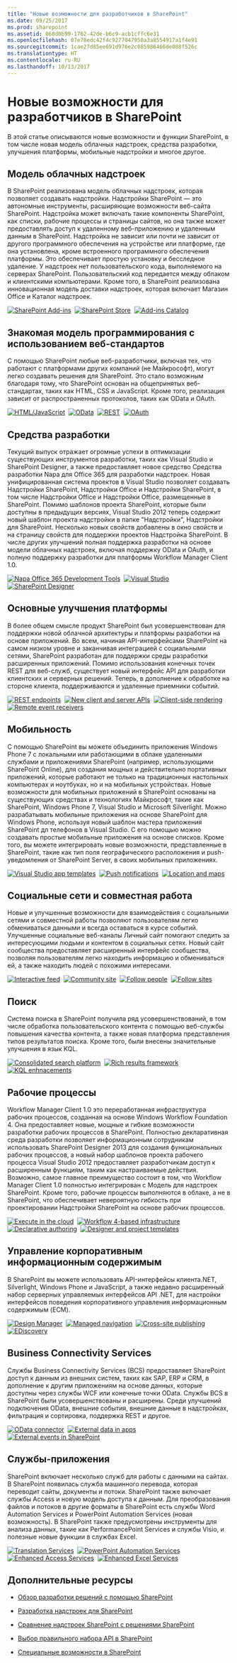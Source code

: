 ```yaml
---
title: "Новые возможности для разработчиков в SharePoint"
ms.date: 09/25/2017
ms.prod: sharepoint
ms.assetid: 068d0b99-1762-42de-b6c9-acb1cffc6e31
ms.openlocfilehash: 07e78edc42f4c9277047950a3a8554917a1f4e91
ms.sourcegitcommit: 1cae27d85ee691d976e2c085986466de088f526c
ms.translationtype: HT
ms.contentlocale: ru-RU
ms.lasthandoff: 10/13/2017
---
```

# <a name="whats-new-for-developers-in-sharepoint"></a>Новые возможности для разработчиков в SharePoint
В этой статье описываются новые возможности и функции SharePoint, в том числе новая модель облачных надстроек, средства разработки, улучшения платформы, мобильные надстройки и многое другое.
## <a name="cloud-add-in-model"></a>Модель облачных надстроек
<a name="bmSpApps"> </a>

В SharePoint реализована модель облачных надстроек, которая позволяет создавать надстройки. Надстройки SharePoint — это автономные инструменты, расширяющие возможности веб-сайта SharePoint. Надстройка может включать такие компоненты SharePoint, как списки, рабочие процессы и страницы сайтов, но она также может предоставлять доступ к удаленному веб-приложению и удаленным данным в SharePoint. Надстройка не зависит или почти не зависит от другого программного обеспечения на устройстве или платформе, где она установлена, кроме встроенного программного обеспечения платформы. Это обеспечивает простую установку и бесследное удаление. У надстроек нет пользовательского кода, выполняемого на серверах SharePoint. Пользовательский код передается между облаком и клиентскими компьютерами. Кроме того, в SharePoint реализована инновационная модель доставки надстроек, которая включает Магазин Office и Каталог надстроек.

<a href="../sp-add-ins/sharepoint-add-ins.md"><img alt="SharePoint Add-ins" src="../images/wn_cloud_1.png" /></a>&nbsp;&nbsp;<a href="../sp-add-ins/deploy-and-install-a-sharepoint-hosted-sharepoint-add-in.md"><img alt="SharePoint Store" src="../images/wn_cloud_2.png" /></a>&nbsp;&nbsp;<a href="../sp-add-ins/deploy-and-install-a-sharepoint-hosted-sharepoint-add-in.md"><img alt="Add-ins Catalog" src="../images/wn_cloud_3.png" /></a>

## <a name="familiar-programming-model-using-web-standards"></a>Знакомая модель программирования с использованием веб-стандартов
<a name="bmWebStandards"> </a>

С помощью SharePoint любые веб-разработчики, включая тех, что работают с платформами других компаний (не Майкрософт), могут легко создавать решения для SharePoint. Это стало возможным благодаря тому, что SharePoint основан на общепринятых веб-стандартах, таких как HTML, CSS и JavaScript. Кроме того, реализация зависит от распространенных протоколов, таких как OData и OAuth.
  

  <a href="../sp-add-ins/sharepoint-add-ins.md"><img alt="HTML/JavaScript" src="../images/wn_WebStandards_1.png" /></a>&nbsp;&nbsp;<a href="using-odata-sources-with-business-connectivity-services-in-sharepoint.md"><img alt="OData" src="../images/wn_WebStandards_2.png" /></a>&nbsp;&nbsp;<a href="../sp-add-ins/get-to-know-the-sharepoint-rest-service.md" target="_blank"><img alt="REST" src="../images/wn_WebStandards_3.png" /></a>&nbsp;&nbsp;<a href="../sp-add-ins/authorization-and-authentication-of-sharepoint-add-ins.md"><img alt="OAuth" src="../images/wn_WebStandards_4.png" /></a>


## <a name="development-tools"></a>Средства разработки
<a name="bmDevTools"> </a>

Текущий выпуск отражает огромные успехи в оптимизации существующих инструментов разработки, таких как Visual Studio и SharePoint Designer, а также предоставляет новое средство Средства разработки Napa для Office 365 для разработки надстроек. Новая унифицированная система проектов в Visual Studio позволяет создавать Надстройки SharePoint, Надстройки Office и Надстройки SharePoint, в том числе Надстройки Office и Надстройки Office, размещенные в SharePoint. Помимо шаблонов проекта SharePoint, которые были доступны в предыдущих версиях, Visual Studio 2012 теперь содержит новый шаблон проекта надстройки в папке "Надстройки", Надстройки для SharePoint. Несколько новых свойств добавлены в окно свойств и на страницу свойств для поддержки проектов Надстройка SharePoint. В числе других улучшений полная поддержка разработки на основе модели облачных надстроек, включая поддержку OData и OAuth, и полную поддержку разработки для платформы Workflow Manager Client 1.0.

<a href="https://dev.office.com/docs/add-ins/overview/office-add-ins" target="_blank"><img alt="Napa Office 365 Development Tools" src="../images/wn_DevTools_1.png" /></a>&nbsp;&nbsp;<a href="../sp-add-ins/what-s-new-in-office-developer-tools-for-visual-studio.md"><img alt="Visual Studio" src="../images/wn_DevTools_2.png" /></a>&nbsp;&nbsp;<a href="workflow-development-in-sharepoint-designer-and-visio.md"><img alt="SharePoint Designer" src="../images/wn_DevTools_3.png" /></a>

## <a name="core-platform-enhancements"></a>Основные улучшения платформы
<a name="bmPlatformEnhance"> </a>

В более общем смысле продукт SharePoint был усовершенствован для поддержки новой облачной архитектуры и платформы разработки на основе приложений. Во всем, начиная API-интерфейсами SharePoint на самом низком уровне и заканчивая интеграцией с социальными сетями, SharePoint разработан для поддержки среды разработки расширенных приложений. Помимо использования конечных точек REST для веб-служб, существует новый интерфейс API для разработки клиентских и серверных решений. Теперь, в дополнение к обработке на стороне клиента, поддерживаются и удаленные приемники событий. 
  
<a href="https://msdn.microsoft.com/library/fp161347.aspx" target="_blank"><img alt="REST endpoints" src="../images/wn_Platform_1.png" /></a>&nbsp;&nbsp;<a href="choose-the-right-api-set-in-sharepoint.md"><img alt="New client and server APIs" src="../images/wn_Platform_2.png" /></a>&nbsp;&nbsp;<a href="how-to-customize-a-field-type-using-client-side-rendering.md"><img alt="Client-side rendering" src="../images/wn_Platform_3.png" /></a>&nbsp;&nbsp;<a href="../sp-add-ins/handle-events-in-sharepoint-add-ins.md"><img alt="Remote event receivers" src="../images/wn_Platform_4.png" /></a>

    
    
    

## <a name="mobility"></a>Мобильность
<a name="bmMobility"> </a>

С помощью SharePoint вы можете объединить приложения Windows Phone 7 с локальными или работающими в облаке удаленными службами и приложениями SharePoint (например, использующими SharePoint Online), для создания мощных и действительно портативных приложений, которые работают не только на традиционных настольных компьютерах и ноутбуках, но и на мобильных устройствах. Новые возможности для мобильных приложений в SharePoint основаны на существующих средствах и технологиях Майкрософт, такие как SharePoint, Windows Phone 7, Visual Studio и Microsoft Silverlight. Можно разрабатывать мобильные приложения на основе SharePoint для Windows Phone, используя новый шаблон мастера приложения SharePoint дл телефонов в Visual Studio. С его помощью можно создавать простые мобильные приложения на основе списков. Кроме того, вы можете интегрировать новые возможности, представленные в SharePoint, такие как тип поля географического расположения и push-уведомления от SharePoint Server, в своих мобильных приложениях.

<a href="overview-of-windows-phone-sharepoint-application-templates-in-visual-studio.md"><img alt="Visual Studio app templates" src="../images/wn_Mobility_.png" /></a>&nbsp;&nbsp;<a href="how-to-configure-and-use-push-notifications-in-sharepoint-apps-for-windows.md"><img alt="Push notifications" src="../images/wn_Mobility_2.png" /></a>&nbsp;&nbsp;<a href="integrating-location-and-map-functionality-in-sharepoint.md"><img alt="Location and maps" src="../images/wn_Mobility_3.png" /></a>

## <a name="social-and-collaboration"></a>Социальные сети и совместная работа
<a name="bmSocial"> </a>

Новые и улучшенные возможности для взаимодействия с социальными сетями и совместной работы позволяют пользователям легко обмениваться данными и всегда оставаться в курсе событий. Улучшенные социальные веб-каналы Личный сайт помогают следить за интересующими людьми и контентом в социальных сетях. Новый сайт сообщества предоставляет расширенный интерфейс сообщества, позволяя пользователям легко находить информацию и обмениваться ей, а также находить людей с похожими интересами.

<a href="work-with-social-feeds-in-sharepoint.md"><img alt="Interactive feed" src="../images/wn_Social_1.png" /></a>&nbsp;&nbsp;<a href="what-s-new-for-developers-in-social-and-collaboration-features-in-sharepoint-201.md#bkmk_Collab"><img alt="Community site" src="../images/wn_Social_2.png" /></a>&nbsp;&nbsp;<a href="follow-people-in-sharepoint.md"><img alt="Follow people" src="../images/wn_Social_3.png" /></a>&nbsp;&nbsp;<a href="follow-content-in-sharepoint.md"><img alt="Follow sites" src="../images/wn_Social_4.png" /></a>

## <a name="search"></a>Поиск
<a name="bmSearch"> </a>

Система поиска в SharePoint получила ряд усовершенствований, в том числе обработка пользовательского контента с помощью веб-службы повышения качества контента, а также новая платформа представления типов результатов поиска. Кроме того, были внесены значительные улучшения в язык KQL.

<a href="custom-content-processing-with-the-content-enrichment-web-service-callout.md"><img alt="Consolidated search platform" src="../images/wn_search_1.png" /></a>&nbsp;&nbsp;<a href="what-s-new-in-sharepoint-search-for-developers.md"><img alt="Rich results framework" src="../images/wn_search_2.png" /></a>&nbsp;&nbsp;<a href="building-search-queries-in-sharepoint.md"><img alt="KQL enhnacements" src="../images/wn_search_3.png" /></a>

## <a name="workflows"></a>Рабочие процессы
<a name="bmWorkflow"> </a>

Workflow Manager Client 1.0  это переработанная инфраструктура рабочих процессов, созданная на основе Windows Workflow Foundation 4. Она предоставляет новые, мощные и гибкие возможности разработки рабочих процессов в SharePoint. Полностью декларативная среда разработки позволяет информационным сотрудникам использовать SharePoint Designer 2013 для создания функциональных рабочих процессов, а новый набор шаблонов проекта рабочего процесса Visual Studio 2012 предоставляет разработчикам доступ к расширенным функциям, таким как настраиваемые действия. Возможно, самое главное преимущество состоит в том, что Workflow Manager Client 1.0 полностью интегрирован с Модель для надстроек SharePoint. Кроме того, рабочие процессы выполняются в облаке, а не в SharePoint, что обеспечивает невероятную гибкость при проектировании Надстройки SharePoint на основе рабочих процессов.

<a href="what-s-new-in-workflows-for-sharepoint.md"><img alt="Execute in the cloud" src="../images/wn_workflow_1.png" /></a>&nbsp;&nbsp;<a href="sharepoint-workflow-fundamentals.md"><img alt="Workflow 4-based infrastructure" src="../images/wn_workflow_2.png" /></a>&nbsp;&nbsp;<a href="workflow-development-in-sharepoint-designer-and-visio.md"><img alt="Declarative authoring" src="../images/wn_workflow_3.png" /></a>&nbsp;&nbsp;<a href="develop-sharepoint-workflows-using-visual-studio.md"><img alt="Designer and project templates" src="../images/wn_workflow_4.png" /></a>

## <a name="enterprise-content-management"></a>Управление корпоративным информационным содержимым
<a name="bmECM"> </a>

В SharePoint вы можете использовать API-интерфейсы клиента.NET, Silverlight, Windows Phone и JavaScript, а также недавно расширенный набор серверных управляемых интерфейсов API .NET, для настройки интерфейсов поведения корпоративного управления информационным содержимым (ECM).

<a href="what-s-new-with-sharepoint-site-development.md"><img alt="Design Manager" src="../images/wn_ecm_1.png" /></a>&nbsp;&nbsp;<a href="managed-navigation-in-sharepoint.md"><img alt="Managed navigation" src="../images/wn_ecm_2.png" /></a>&nbsp;&nbsp;<a href="cross-site-publishing-in-sharepoint.md"><img alt="Cross-site publishing" src="../images/wn_ecm_3.png" /></a>&nbsp;&nbsp;<a href="ediscovery-in-sharepoint.md"><img alt="EDiscovery" src="../images/wn_ecm_4.png" /></a>

## <a name="business-connectivity-services"></a>Business Connectivity Services
<a name="bmBCS"> </a>

Службы Business Connectivity Services (BCS) предоставляет SharePoint доступ к данным из внешних систем, таких как SAP, ERP и CRM, в дополнение к другим приложениям на основе данных, которые доступны через службы WCF или конечные точки OData. Службы BCS в SharePoint были усовершенствованы и расширены. Среди улучшений подключения OData, внешние события, внешние данные в надстройках, фильтрация и сортировка, поддержка REST и другое.

<a href="using-odata-sources-with-business-connectivity-services-in-sharepoint.md"><img alt="OData connector" src="../images/wn_bcs_1.png" /></a>&nbsp;&nbsp;<a href="add-in-scoped-external-content-types-in-sharepoint.md"><img alt="External data in apps" src="../images/wn_bcs_2.png" /></a>&nbsp;&nbsp;<a href="external-events-and-alerts-in-sharepoint.md"><img alt="External events in SharePoint" src="../images/wn_bcs_3.png" /></a>

## <a name="application-services"></a>Службы-приложения
<a name="bmSpServices"> </a>

SharePoint включает несколько служб для работы с данными на сайтах. В SharePoint появилась служба машинного перевода, которая переводит сайты, документы и потоки. SharePoint также включает службы Access и новую модель доступа к данным. Для преобразования файлов и потоков в другие форматы в SharePoint есть службы Word Automation Services и PowerPoint Automation Services (новая возможность). В SharePoint также предусмотрены инструменты для анализа данных, такие как PerformancePoint Services и службы Visio, и полезные новые функции в службах Excel.

<a href="external-events-and-alerts-in-sharepoint.md"><img alt="Translation Services" src="../images/wn_appServices_1.png" /></a>&nbsp;&nbsp;<a href="powerpoint-automation-services-in-sharepoint.md"><img alt="PowerPoint Automation Services" src="../images/wn_appServices_2.png" /></a>&nbsp;&nbsp;<a href="what-s-new-in-access.md"><img alt="Enhanced Access Services" src="../images/wn_appServices_3.png" /></a>&nbsp;&nbsp;<a href="https://msdn.microsoft.com/library/fp161347.aspx" target="_blank"><img alt="Enhanced Excel Services" src="../images/wn_appServices_4.png" /></a>


## <a name="additional-resources"></a>Дополнительные ресурсы
<a name="bm_Addres"> </a>


-  [Обзор разработки решений с помощью SharePoint](sharepoint-development-overview.md)
    
  
-  [Разработка надстроек для SharePoint](../sp-add-ins/sharepoint-add-ins.md)
    
  
-  [Сравнение надстроек SharePoint с решениями SharePoint](sharepoint-add-ins-compared-with-sharepoint-solutions.md)
    
  
-  [Выбор правильного набора API в SharePoint](choose-the-right-api-set-in-sharepoint.md)
    
  
-  [Специальные возможности в SharePoint](accessibility-in-sharepoint.md)
    
  

